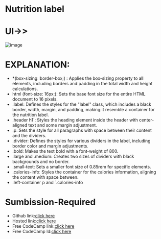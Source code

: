 # Nutrition label

# UI->>
![image](https://github.com/namishagurunani/Nutrition/assets/126158413/2801e960-95e7-4e32-a173-84d2772d506f)

# EXPLANATION:
-  *(box-sizing: border-box;) : Applies the box-sizing property to all elements, including borders and padding in the total width and height calculations.
-  html (font-size: 16px;): Sets the base font size for the entire HTML document to 16 pixels.
- .label: Defines the styles for the "label" class, which includes a black border, width, margin, and padding, making it resemble a container for the nutrition label.
- .header h1`: Styles the heading element inside the header with center-aligned text and some margin adjustment.
- .p: Sets the style for all paragraphs with space between their content and the dividers.
- .divider: Defines the styles for various dividers in the label, including border color and margin adjustments.
- .bold: Makes the text bold with a font-weight of 800.
- .large and .medium: Creates two sizes of dividers with black backgrounds and no border.
- .small-text: Sets a smaller font size of 0.85rem for specific elements.
- .calories-info: Styles the container for the calories information, aligning the content with space between.
- .left-container p and `.calories-info
  
# Sumbission-Required
- Github link:[click here](https://github.com/namishagurunani/Nutrition)
- Hosted link:[click here](https://namishagurunani.github.io/Nutrition/)
- Free CodeCamp link:[click here](https://www.freecodecamp.org/learn/2022/responsive-web-design/learn-typography-by-building-a-nutrition-label/step-67)
- Free CodeCamp Id:[click here](https://www.freecodecamp.org/namisha_gurunani)
